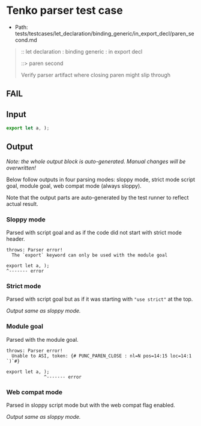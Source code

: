 # Tenko parser test case

- Path: tests/testcases/let_declaration/binding_generic/in_export_decl/paren_second.md

> :: let declaration : binding generic : in export decl
>
> ::> paren second
>
> Verify parser artifact where closing paren might slip through 

## FAIL

## Input

`````js
export let a, );
`````

## Output

_Note: the whole output block is auto-generated. Manual changes will be overwritten!_

Below follow outputs in four parsing modes: sloppy mode, strict mode script goal, module goal, web compat mode (always sloppy).

Note that the output parts are auto-generated by the test runner to reflect actual result.

### Sloppy mode

Parsed with script goal and as if the code did not start with strict mode header.

`````
throws: Parser error!
  The `export` keyword can only be used with the module goal

export let a, );
^------- error
`````

### Strict mode

Parsed with script goal but as if it was starting with `"use strict"` at the top.

_Output same as sloppy mode._

### Module goal

Parsed with the module goal.

`````
throws: Parser error!
  Unable to ASI, token: {# PUNC_PAREN_CLOSE : nl=N pos=14:15 loc=14:1 `)`#}

export let a, );
              ^------- error
`````


### Web compat mode

Parsed in sloppy script mode but with the web compat flag enabled.

_Output same as sloppy mode._
